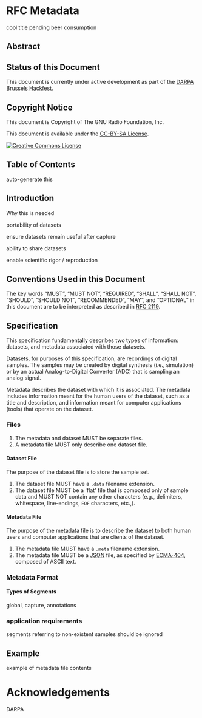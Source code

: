 # RFC Metadata

cool title pending beer consumption

## Abstract

## Status of this Document

This document is currently under active development as part of the [DARPA
Brussels Hackfest](http://www.darpahackfest.com/).

## Copyright Notice

This document is Copyright of The GNU Radio Foundation, Inc. 

This document is available under the [CC-BY-SA License](http://creativecommons.org/licenses/by-sa/4.0/).

<a rel="license" href="http://creativecommons.org/licenses/by-sa/4.0/"><img alt="Creative Commons License" style="border-width:0" src="https://i.creativecommons.org/l/by-sa/4.0/88x31.png" /></a>

## Table of Contents

auto-generate this

## Introduction

Why this is needed

portability of datasets

ensure datasets remain useful after capture

ability to share datasets

enable scientific rigor / reproduction

## Conventions Used in this Document

The key words “MUST”, “MUST NOT”, “REQUIRED”, “SHALL”, “SHALL NOT”, “SHOULD”,
“SHOULD NOT”, “RECOMMENDED”, “MAY”, and “OPTIONAL” in this document are to be
interpreted as described in [RFC 2119](https://tools.ietf.org/html/rfc2119).

## Specification

This specification fundamentally describes two types of information: datasets,
and metadata associated with those datasets.

Datasets, for purposes of this specification, are recordings of digital samples.
The samples may be created by digital synthesis (i.e., simulation) or by an
actual Analog-to-Digital Converter (ADC) that is sampling an analog signal.

Metadata describes the dataset with which it is associated. The metadata
includes information meant for the human users of the dataset, such as a title and
description, and information meant for computer applications (tools) that
operate on the dataset.

### Files

1. The metadata and dataset MUST be separate files.
2. A metadata file MUST only describe one dataset file.

#### Dataset File

The purpose of the dataset file is to store the sample set.

1. The dataset file MUST have a `.data` filename extension.
2. The dataset file MUST be a 'flat' file that is composed only of sample data
   and MUST NOT contain any other characters (e.g., delimiters, whitespace,
   line-endings, `EOF` characters, etc.,).

#### Metadata File

The purpose of the metadata file is to describe the dataset to both human users
and computer applications that are clients of the dataset.

1. The metadata file MUST have a `.meta` filename extension.
2. The metadata file MUST be a [JSON](http://www.json.org/) file, as specified
   by [ECMA-404](http://www.ecma-international.org/publications/files/ECMA-ST/ECMA-404.pdf),
   composed of ASCII text.

### Metadata Format

#### Types of Segments
global, capture, annotations

### application requirements
segments referring to non-existent samples should be ignored

## Example
example of metadata file contents

# Acknowledgements
DARPA
